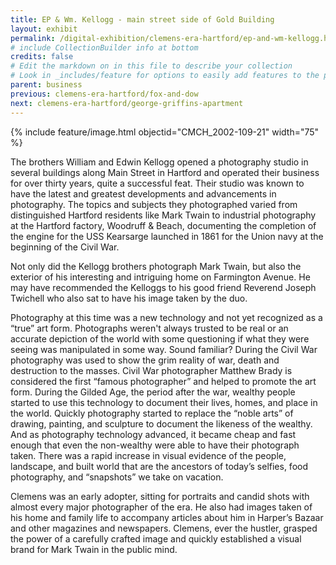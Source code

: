 ```yaml
---
title: EP & Wm. Kellogg - main street side of Gold Building
layout: exhibit
permalink: /digital-exhibition/clemens-era-hartford/ep-and-wm-kellogg.html
# include CollectionBuilder info at bottom
credits: false
# Edit the markdown on in this file to describe your collection
# Look in _includes/feature for options to easily add features to the page
parent: business
previous: clemens-era-hartford/fox-and-dow
next: clemens-era-hartford/george-griffins-apartment
---
```


{% include feature/image.html objectid="CMCH_2002-109-21" width="75" %}

The brothers William and Edwin Kellogg opened a photography studio in several buildings along Main Street in Hartford and operated their business for over thirty years, quite a successful feat.  Their studio was known to have the latest and greatest developments and advancements in photography. The topics and subjects they photographed varied from distinguished Hartford residents like Mark Twain to industrial photography at the Hartford factory, Woodruff & Beach, documenting the completion of the engine for the USS Kearsarge launched in 1861 for the Union navy at the beginning of the Civil War. 

Not only did the Kellogg brothers photograph Mark Twain, but also the exterior of his interesting and intriguing home on Farmington Avenue. He may have recommended the Kelloggs to his good friend Reverend Joseph Twichell who also sat to have his image taken by the duo. 

Photography at this time was a new technology and not yet recognized as a “true” art form. Photographs weren't always trusted to be real or an accurate depiction of the world with some questioning if what they were seeing was manipulated in some way. Sound familiar? During the Civil War photography was used to show the grim reality of war, death and destruction to the masses. Civil War photographer Matthew Brady is considered the first “famous photographer” and helped to promote the art form. During the Gilded Age, the period after the war, wealthy people started to use this technology to document their lives, homes, and place in the world. Quickly photography started to replace the “noble arts” of drawing, painting, and sculpture to document the likeness of the wealthy. And as photography technology advanced, it became cheap and fast enough that even the non-wealthy were able to have their photograph taken. There was a rapid increase in visual evidence of the people, landscape, and built world that are the ancestors of today’s selfies, food photography, and “snapshots” we take on vacation. 

Clemens was an early adopter, sitting for portraits and candid shots with almost every major photographer of the era. He also had images taken of his home and family life to accompany articles about him in Harper’s Bazaar and other magazines and newspapers. Clemens, ever the hustler, grasped the power of a carefully crafted image and quickly established a visual brand for Mark Twain in the public mind. 
